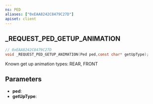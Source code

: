 ```yaml
---
ns: PED
aliases: ["0xEAA8242C8479C27D"]
apiset: client
---
```

## _REQUEST_PED_GETUP_ANIMATION

```c
// 0xEAA8242C8479C27D
void _REQUEST_PED_GETUP_ANIMATION(Ped ped,const char* getUpType);
```

Known get up animation types: REAR, FRONT

## Parameters
* **ped**:
* **getUpType**: